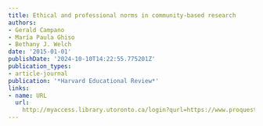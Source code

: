 ```yaml
---
title: Ethical and professional norms in community-based research
authors:
- Gerald Campano
- María Paula Ghiso
- Bethany J. Welch
date: '2015-01-01'
publishDate: '2024-10-10T14:22:55.775201Z'
publication_types:
- article-journal
publication: '*Harvard Educational Review*'
links:
- name: URL
  url: 
    http://myaccess.library.utoronto.ca/login?qurl=https://www.proquest.com/docview/1685824470?accountid=14771&bdid=38384&_bd=uH7UDAYfm8VgVLnt46PAoaffbZk%3D
---
```

